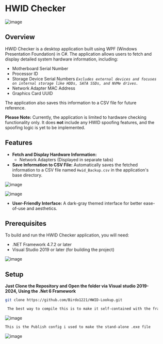 # HWID Checker

![image](https://github.com/user-attachments/assets/61ac0375-1075-4e40-8a5b-e1452c211086)

## Overview

HWID Checker is a desktop application built using WPF (Windows Presentation Foundation) in C#. The application allows users to fetch and display detailed system hardware information, including:

- Motherboard Serial Number
- Processor ID
- Storage Device Serial Numbers *`Excludes external devices and focuses on internal storage like HDDs, SATA SSDs, and NVMe drives.`*
- Network Adapter MAC Address
- Graphics Card UUID

The application also saves this information to a CSV file for future reference.

**Please Note:** Currently, the application is limited to hardware checking functionality only. It does **not** include any HWID spoofing features, and the spoofing logic is yet to be implemented.

## Features

- **Fetch and Display Hardware Information:**
  - Network Adapters (Displayed in separate tabs)
- **Save Information to CSV File:** Automatically saves the fetched information to a CSV file named `Hwid_Backup.csv` in the application's base directory.

![image](https://github.com/user-attachments/assets/99e09c3d-079f-4b7e-b597-19b066a773a4)

![image](https://github.com/user-attachments/assets/f80205df-0f57-45c2-ae8a-935722af7f9e)

- **User-Friendly Interface:** A dark-gray themed interface for better ease-of-use and aesthetics.

## Prerequisites

To build and run the HWID Checker application, you will need:

- .NET Framework 4.7.2 or later
- Visual Studio 2019 or later (for building the project)

![image](https://github.com/user-attachments/assets/7308fdcd-e296-4281-9ae5-8cf2bde757bf)


## Setup

**Just Clone the Repository and Open the folder via Visual studio 2019-2024, Using the .Net 6 Framework**

   ```bash
   git clone https://github.com/Birdo1221/HWID-Lookup.git
   ```

  ```bash
   The best way to compile this is to make it self-contained with the frameworks for .NET 6 instead of it redirecting download it.  
   ```
![image](https://github.com/user-attachments/assets/8e3ededc-4f39-4244-9814-250ee8b3c17b)

   ```bash
   This is the Publish config i used to make the stand-alone .exe file  
   ```

![image](https://github.com/user-attachments/assets/7a563d2f-744a-459c-94f2-24eab6d3f321)




